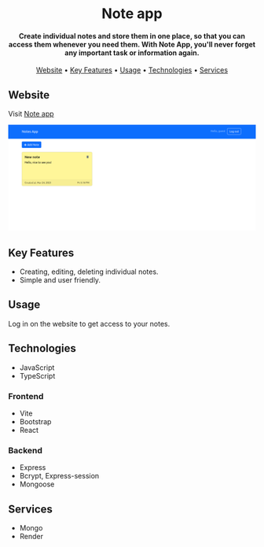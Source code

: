 
<h1 align="center">Note app</h1>

<h4 align="center">Create individual notes and store them in one place, so that you can access them whenever you need them. With Note App, you'll never forget any important task or information again.</h4>



<p align="center">
  <a href="#website">Website</a> &#x2022;
  <a href="#key-features">Key Features</a> &#x2022;
  <a href="#usage">Usage</a> &#x2022;
  <a href="#technologies">Technologies</a> &#x2022;
  <a href="#services">Services</a> 
</p>

## Website

Visit [Note app](https://note-app-umq9.onrender.com)

![screenshot](client/src/assets/screenshot.png)

## Key Features

* Creating, editing, deleting individual notes.
* Simple and user friendly.

## Usage

Log in on the website to get access to your notes.



## Technologies
- JavaScript
- TypeScript

### Frontend
- Vite
- Bootstrap
- React

### Backend
- Express
- Bcrypt, Express-session
- Mongoose

## Services
- Mongo
- Render
